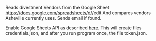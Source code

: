 Reads divestment Vendors from the Google Sheet 
https://docs.google.com/spreadsheets/d/<spreadsheetid>/edit
And compares vendors Asheville currently uses. Sends email if found.

Enable Google Sheets API as described [here](https://developers.google.com/sheets/api/quickstart/nodejs). This will create files credentials.json, and after you run program once, the file token.json.



